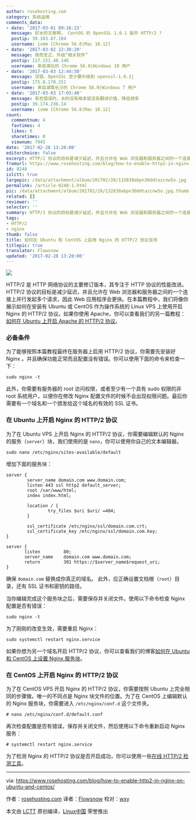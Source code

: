 ```yaml
---
author: rosehosting.com
category: 系统运维
comments_data:
- date: '2017-03-01 09:16:23'
  message: 好水的文章啊， CentOS 的 OpenSSL 1.0.1 能开 HTTP/2 ?
  postip: 39.183.87.104
  username: ivmm [Chrome 56.0|Mac 10.12]
- date: '2017-03-02 22:30:29'
  message: 简而言之，升级“相关软件”
  postip: 117.151.48.146
  username: 来自湖北的 Chrome 56.0|Windows 10 用户
- date: '2017-03-03 12:44:50'
  message: 没错，OpenSSL 至少要升级到 openssl-1.0.2j
  postip: 175.8.178.251
  username: 来自湖南长沙的 Chrome 50.0|Windows 7 用户
- date: '2017-03-03 17:03:40'
  message: 有些错误的，水的没有根本就没有翻译价值，降低效率
  postip: 39.174.236.14
  username: ivmm [Chrome 56.0|Mac 10.12]
count:
  commentnum: 4
  favtimes: 4
  likes: 0
  sharetimes: 0
  viewnum: 7945
date: '2017-02-28 13:20:00'
editorchoice: false
excerpt: HTTP/2 协议的目标是减少延迟，并且允许在 Web 浏览器和服务器之间的一个连接上并行发起多个请求，因此 Web 应用程序会更快。
fromurl: https://www.rosehosting.com/blog/how-to-enable-http2-in-nginx-on-ubuntu-and-centos/
id: 8248
islctt: true
largepic: /data/attachment/album/201702/28/132038abpn30ddtazcnw5o.jpg
permalink: /article-8248-1.html
pic: /data/attachment/album/201702/28/132038abpn30ddtazcnw5o.jpg.thumb.jpg
related: []
reviewer: ''
selector: ''
summary: HTTP/2 协议的目标是减少延迟，并且允许在 Web 浏览器和服务器之间的一个连接上并行发起多个请求，因此 Web 应用程序会更快。
tags:
- HTTP/2
- nginx
thumb: false
title: 如何在 Ubuntu 和 CentOS 上启用 Nginx 的 HTTP/2 协议支持
titlepic: true
translator: Flowsnow
updated: '2017-02-28 13:20:00'
---
```


![](/data/attachment/album/201702/28/132038abpn30ddtazcnw5o.jpg)


HTTP/2 是 HTTP 网络协议的主要修订版本，其专注于 HTTP 协议的性能改进。HTTP/2 协议的目标是减少延迟，并且允许在 Web 浏览器和服务器之间的一个连接上并行发起多个请求，因此 Web 应用程序会更快。在本篇教程中，我们将像你展示如何在安装有 Ubuntu 或 CentOS 作为操作系统的 Linux VPS 上使用开启 Nginx 的 HTTP/2 协议。如果你使用 Apache，你可以查看我们的另一篇教程：[如何在 Ubuntu 上开启 Apache 的 HTTP/2 协议](https://www.rosehosting.com/blog/how-to-set-up-apache-with-http2-support-on-ubuntu-16-04/)。


### 必备条件


为了能够按照本篇教程最终在服务器上启用 HTTP/2 协议，你需要先安装好 Nginx 。并且确保功能正常而且配置没有错误。你可以使用下面的命令来检查一下：



```
sudo nginx -t

```

此外，你需要有服务器的 root 访问权限，或者至少有一个具有 sudo 权限的非 root 系统用户，以便你在修改 Nginx 配置文件的时候不会出现权限问题。最后你需要有一个域名和一个颁发给这个域名的有效的 SSL 证书。


### 在 Ubuntu 上开启 Nginx 的 HTTP/2 协议


为了在 Ubuntu VPS 上开启 Nginx 的 HTTP/2 协议，你需要编辑默认的 Nginx 的服务（`server`）块，我们使用的是 `nano`，你可以使用你自己的文本编辑器。



```
sudo nano /etc/nginx/sites-available/default

```

增加下面的服务块：



```
server {  
        server_name domain.com www.domain.com;
        listen 443 ssl http2 default_server;
        root /var/www/html;
        index index.html;

        location / {
                try_files $uri $uri/ =404;
        }

        ssl_certificate /etc/nginx/ssl/domain.com.crt;
        ssl_certificate_key /etc/nginx/ssl/domain.com.key;
}

server {
       listen         80;
       server_name    domain.com www.domain.com;
       return         301 https://$server_name$request_uri;
}

```

确保 `domain.com` 替换成你真正的域名。 此外，应正确设置文档根（`root`）目录，还有 SSL 证书和密钥的路径。


当你编辑完成这个服务块之后，需要保存并关闭文件。使用以下命令检查 Nginx 配置是否有错误：



```
sudo nginx -t

```

为了刚刚的改变生效，需要重启 Nginx：



```
sudo systemctl restart nginx.service

```

如果你想为另一个域名开启 HTTP/2 协议，你可以查看我们的博客[如何在 Ubuntu 和 CentOS 上设置 Nginx 服务块](https://www.rosehosting.com/blog/how-to-set-up-nginx-server-blocks-on-ubuntu-and-centos/)。


### 在 CentOS 上开启 Nginx 的 HTTP/2 协议


为了在 CentOS VPS 开启 Nginx 的 HTTP/2 协议，你需要按照 Ubuntu 上完全相同的步骤做。唯一的不同点是 Nginx 块文件的位置。为了在 CentOS 上编辑默认的 Nginx 服务块，你需要进入 `/etc/nginx/conf.d` 这个文件夹。



```
# nano /etc/nginx/conf.d/default.conf

```

再次检查配置是否有错误，保存并关闭文件，然后使用以下命令重新启动 Nginx 服务：



```
# systemctl restart nginx.service

```

为了检测 Nginx 的 HTTP/2 协议是否开启成功，你可以使用一些[在线 HTTP/2 检测工具](https://www.rosehosting.com/network-tools/http2-support.html)。




---


via: <https://www.rosehosting.com/blog/how-to-enable-http2-in-nginx-on-ubuntu-and-centos/>


作者：[rosehosting.com](https://www.rosehosting.com/blog/how-to-enable-http2-in-nginx-on-ubuntu-and-centos/) 译者：[Flowsnow](https://github.com/Flowsnow) 校对：[wxy](https://github.com/wxy)


本文由 [LCTT](https://github.com/LCTT/TranslateProject) 原创编译，[Linux中国](https://linux.cn/) 荣誉推出